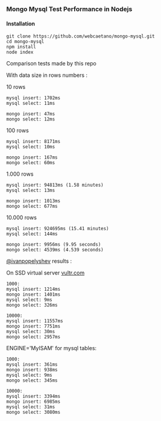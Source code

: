 ### Mongo Mysql Test Performance in Nodejs

#### Installation

```
git clone https://github.com/webcaetano/mongo-mysql.git
cd mongo-mysql
npm install
node index
```

Comparison tests made by this repo 

With data size in rows numbers : 

10 rows
```
mysql insert: 1702ms
mysql select: 11ms

mongo insert: 47ms
mongo select: 12ms
```

100 rows
```
mysql insert: 8171ms
mysql select: 10ms

mongo insert: 167ms
mongo select: 60ms
```


1.000 rows
```
mysql insert: 94813ms (1.58 minutes)
mysql select: 13ms

mongo insert: 1013ms
mongo select: 677ms
```


10.000 rows
```
mysql insert: 924695ms (15.41 minutes)
mysql select: 144ms

mongo insert: 9956ms (9.95 seconds)
mongo select: 4539ms (4.539 seconds)
```

[@ivanpopelyshev](https://github.com/ivanpopelyshev) results :

On SSD virtual server [vultr.com](vultr.com)

```
1000: 
mysql insert: 1214ms
mongo insert: 1401ms
mysql select: 9ms
mongo select: 326ms

10000:
mysql insert: 11557ms
mongo insert: 7751ms
mysql select: 30ms
mongo select: 2957ms
```

ENGINE='MyISAM' for mysql tables:

```
1000:
mysql insert: 361ms
mongo insert: 938ms
mysql select: 9ms
mongo select: 345ms

10000:
mysql insert: 3394ms
mongo insert: 6985ms
mysql select: 31ms
mongo select: 3080ms
```
